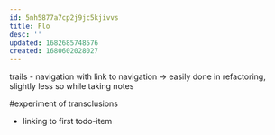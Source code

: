 ```yaml
---
id: 5nh5877a7cp2j9jc5kjivvs
title: Flo
desc: ''
updated: 1682685748576
created: 1680602028027
---
```


trails - navigation with link to navigation
-> easily done in refactoring, slightly less so while taking notes

#experiment of transclusions
- linking to first todo-item
